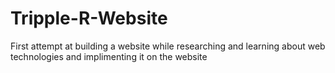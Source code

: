 # Tripple-R-Website
First attempt at building a website while researching and learning about web technologies and implimenting it on the website
